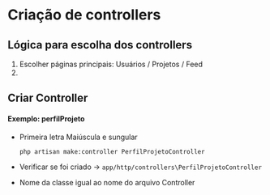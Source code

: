 # Criação de controllers

## Lógica para escolha dos controllers
1. Escolher páginas principais: Usuários / Projetos / Feed 
2. 

## Criar Controller
#### Exemplo: perfilProjeto 
- Primeira letra Maiúscula e sungular

      php artisan make:controller PerfilProjetoController
      
- Verificar se foi criado -> `app/http/controllers\PerfilProjetoController`
- Nome da classe igual ao nome do arquivo Controller
